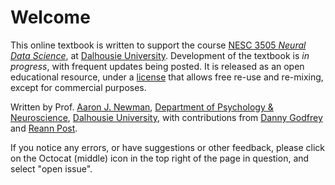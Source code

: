 # Welcome

This online textbook is written to support the course [NESC 3505 *Neural Data Science*](https://neural-data-science.github.io/NESC_3505/), at [Dalhousie University](https://dal.ca). Development of the textbook is *in progress*, with frequent updates being posted. It is released as an open educational resource, under a [license](https://creativecommons.org/licenses/by-nc-sa/4.0/) that allows free re-use and re-mixing, except for commercial purposes.

Written by Prof. [Aaron J. Newman](https://aaronjnewman.com/), [Department of Psychology & Neuroscience](https://www.dal.ca/faculty/science/psychology_neuroscience),  [Dalhousie University](https://dal.ca), with contributions from [Danny Godfrey](https://github.com/Balkazar) and [Reann Post](https://github.com/reannpost).

If you notice any errors, or have suggestions or other feedback, please click on the Octocat (middle) icon in the top right of the page in question, and select "open issue".
